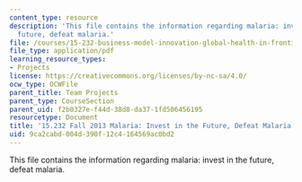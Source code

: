 ```yaml
---
content_type: resource
description: 'This file contains the information regarding malaria: invest in the
  future, defeat malaria.'
file: /courses/15-232-business-model-innovation-global-health-in-frontier-markets-fall-2013/9ca2cabd004d390f12c4164569ac0bd2_MIT15_232F13_a1_malaria_6.pdf
file_type: application/pdf
learning_resource_types:
- Projects
license: https://creativecommons.org/licenses/by-nc-sa/4.0/
ocw_type: OCWFile
parent_title: Team Projects
parent_type: CourseSection
parent_uid: f2b0327e-f44d-38d8-da37-1fd506456195
resourcetype: Document
title: '15.232 Fall 2013 Malaria: Invest in the Future, Defeat Malaria'
uid: 9ca2cabd-004d-390f-12c4-164569ac0bd2
---
```

This file contains the information regarding malaria: invest in the future, defeat malaria.